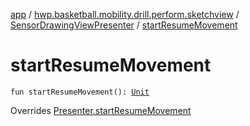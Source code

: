 [app](../../index.md) / [hwp.basketball.mobility.drill.perform.sketchview](../index.md) / [SensorDrawingViewPresenter](index.md) / [startResumeMovement](.)

# startResumeMovement

`fun startResumeMovement(): `[`Unit`](https://kotlinlang.org/api/latest/jvm/stdlib/kotlin/-unit/index.html)

Overrides [Presenter.startResumeMovement](../-sensor-drawing-view-view-contract/-presenter/start-resume-movement.md)

